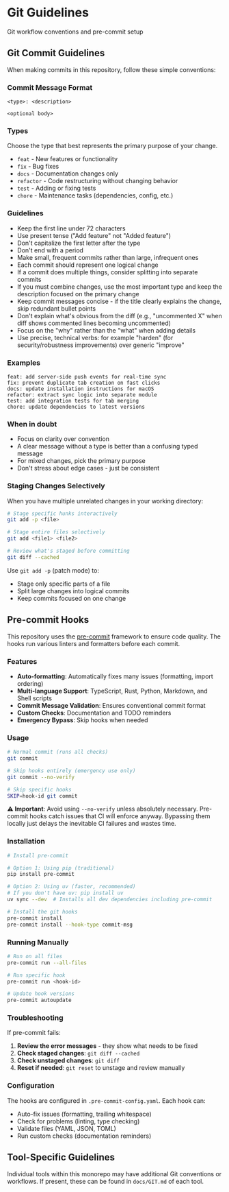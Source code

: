 # Git Guidelines

Git workflow conventions and pre-commit setup

## Git Commit Guidelines

When making commits in this repository, follow these simple conventions:

### Commit Message Format

```text
<type>: <description>

<optional body>
```

### Types

Choose the type that best represents the primary purpose of your change.

- `feat` - New features or functionality
- `fix` - Bug fixes
- `docs` - Documentation changes only
- `refactor` - Code restructuring without changing behavior
- `test` - Adding or fixing tests
- `chore` - Maintenance tasks (dependencies, config, etc.)

### Guidelines

- Keep the first line under 72 characters
- Use present tense ("Add feature" not "Added feature")
- Don't capitalize the first letter after the type
- Don't end with a period
- Make small, frequent commits rather than large, infrequent ones
- Each commit should represent one logical change
- If a commit does multiple things, consider splitting into separate commits
- If you must combine changes, use the most important type and keep the description focused on the primary change
- Keep commit messages concise - if the title clearly explains the change,
  skip redundant bullet points
- Don't explain what's obvious from the diff (e.g., "uncommented X" when
  diff shows commented lines becoming uncommented)
- Focus on the "why" rather than the "what" when adding details
- Use precise, technical verbs: for example "harden" (for
  security/robustness improvements) over generic "improve"

### Examples

```text
feat: add server-side push events for real-time sync
fix: prevent duplicate tab creation on fast clicks
docs: update installation instructions for macOS
refactor: extract sync logic into separate module
test: add integration tests for tab merging
chore: update dependencies to latest versions
```

### When in doubt

- Focus on clarity over convention
- A clear message without a type is better than a confusing typed message
- For mixed changes, pick the primary purpose
- Don't stress about edge cases - just be consistent

### Staging Changes Selectively

When you have multiple unrelated changes in your working directory:

```bash
# Stage specific hunks interactively
git add -p <file>

# Stage entire files selectively
git add <file1> <file2>

# Review what's staged before committing
git diff --cached
```

Use `git add -p` (patch mode) to:

- Stage only specific parts of a file
- Split large changes into logical commits
- Keep commits focused on one change

## Pre-commit Hooks

This repository uses the [pre-commit](https://pre-commit.com/) framework to ensure code quality. The hooks run various linters and formatters before each commit.

### Features

- **Auto-formatting**: Automatically fixes many issues (formatting, import ordering)
- **Multi-language Support**: TypeScript, Rust, Python, Markdown, and Shell scripts
- **Commit Message Validation**: Ensures conventional commit format
- **Custom Checks**: Documentation and TODO reminders
- **Emergency Bypass**: Skip hooks when needed

### Usage

```bash
# Normal commit (runs all checks)
git commit

# Skip hooks entirely (emergency use only)
git commit --no-verify

# Skip specific hooks
SKIP=hook-id git commit
```

**⚠️ Important**: Avoid using `--no-verify` unless absolutely necessary. Pre-commit hooks catch issues that CI will enforce anyway. Bypassing them locally just delays the inevitable CI failures and wastes time.

### Installation

```bash
# Install pre-commit

# Option 1: Using pip (traditional)
pip install pre-commit

# Option 2: Using uv (faster, recommended)
# If you don't have uv: pip install uv
uv sync --dev  # Installs all dev dependencies including pre-commit

# Install the git hooks
pre-commit install
pre-commit install --hook-type commit-msg
```

### Running Manually

```bash
# Run on all files
pre-commit run --all-files

# Run specific hook
pre-commit run <hook-id>

# Update hook versions
pre-commit autoupdate
```

### Troubleshooting

If pre-commit fails:

1. **Review the error messages** - they show what needs to be fixed
2. **Check staged changes**: `git diff --cached`
3. **Check unstaged changes**: `git diff`
4. **Reset if needed**: `git reset` to unstage and review manually

### Configuration

The hooks are configured in `.pre-commit-config.yaml`. Each hook can:

- Auto-fix issues (formatting, trailing whitespace)
- Check for problems (linting, type checking)
- Validate files (YAML, JSON, TOML)
- Run custom checks (documentation reminders)

## Tool-Specific Guidelines

Individual tools within this monorepo may have additional Git conventions or workflows. If present, these can be found in `docs/GIT.md` of each tool.

